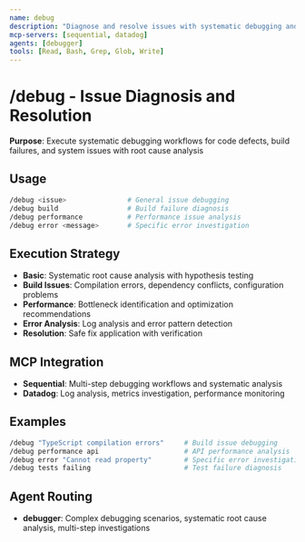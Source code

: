 ```yaml
---
name: debug
description: "Diagnose and resolve issues with systematic debugging and root cause analysis"
mcp-servers: [sequential, datadog]
agents: [debugger]
tools: [Read, Bash, Grep, Glob, Write]
---
```


# /debug - Issue Diagnosis and Resolution

**Purpose**: Execute systematic debugging workflows for code defects, build failures, and system issues with root cause analysis

## Usage

```bash
/debug <issue>               # General issue debugging
/debug build                 # Build failure diagnosis
/debug performance           # Performance issue analysis
/debug error <message>       # Specific error investigation
```

## Execution Strategy

- **Basic**: Systematic root cause analysis with hypothesis testing
- **Build Issues**: Compilation errors, dependency conflicts, configuration problems
- **Performance**: Bottleneck identification and optimization recommendations
- **Error Analysis**: Log analysis and error pattern detection
- **Resolution**: Safe fix application with verification

## MCP Integration

- **Sequential**: Multi-step debugging workflows and systematic analysis
- **Datadog**: Log analysis, metrics investigation, performance monitoring

## Examples

```bash
/debug "TypeScript compilation errors"     # Build issue debugging
/debug performance api                     # API performance analysis
/debug error "Cannot read property"        # Specific error investigation
/debug tests failing                       # Test failure diagnosis
```

## Agent Routing

- **debugger**: Complex debugging scenarios, systematic root cause analysis, multi-step investigations
